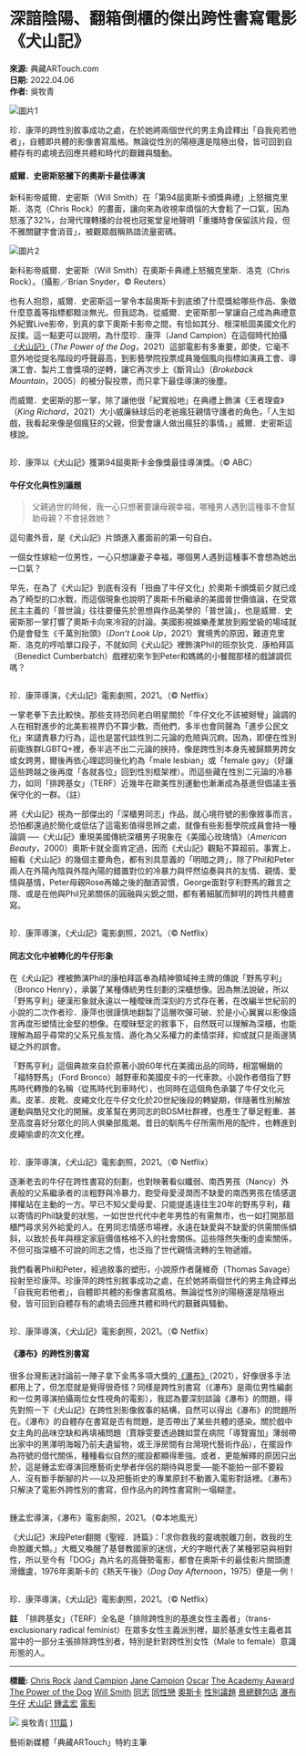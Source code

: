 # 深諳陰陽、翻箱倒櫃的傑出跨性書寫電影《犬山記》

**來源:** 典藏ARTouch.com  
**日期:** 2022.04.06  
**作者:** 吳牧青

![圖片1](https://d1qlj1o6gdgqqt.cloudfront.net/wp-content/uploads/2022/04/p2868087088.jpeg)

珍．康萍的跨性別敘事成功之處，在於她將兩個世代的男主角詮釋出「自我宛若他者」，自體即共體的影像書寫風格。無論從性別的陽極還是陰極出發，皆可回到自體存有的處境去回應共體和時代的艱難與騷動。

#### 威爾．史密斯怒摑下的奧斯卡最佳導演

新科影帝威爾．史密斯（Will Smith）在「第94屆奧斯卡頒獎典禮」上怒摑克里斯．洛克（Chris Rock）的畫面，讓向來為收視率煩惱的大會鬆了一口氣，因為怒漲了32%，台灣代理轉播的台視也冠冕堂皇地聲明「重播時會保留該片段，但不雅關鍵字會消音」，被觀眾戲稱熟諳流量密碼。

![圖片2](https://d1qlj1o6gdgqqt.cloudfront.net/wp-content/uploads/2022/04/SHOQCB33LFN5FBIIMSXHRFU55U.jpeg)

新科影帝威爾．史密斯（Will Smith）在奧斯卡典禮上怒摑克里斯．洛克（Chris Rock）。（攝影／Brian Snyder，© Reuters）

也有人抱怨，威爾．史密斯這一掌令本屆奧斯卡到底頒了什麼獎給哪些作品、象徵什麼意義等指標都黯淡無光。但我認為，從威爾．史密斯那一掌讓自己成為典禮意外紀實Live影帝，到真的拿下奧斯卡影帝之間，有恰如其分、根深柢固美國文化的反撲。這一點更可以說明，為什麼珍．康萍（Jand Campion）在這個時代拍攝[《犬山記》](https://www.youtube.com/watch?v=_ZfxBkyh4tI)（_The Power of the Dog_，2021）這部電影有多重要，即使，它毫不意外地從提名階段的呼聲最高，到影藝學院投票成員幾個風向指標如演員工會、導演工會、製片工會獎項的逆轉，讓它再次步上《斷背山》（_Brokeback Mountain_，2005）的被分裂投票，而只拿下最佳導演的後塵。

而威爾．史密斯的那一掌，除了讓他很「紀實般地」在典禮上飾演《王者理查》（_King Richard_，2021）大小威廉絲球后的老爸瘋狂親情守護者的角色，「人生如戲，我看起來像是個瘋狂的父親，但愛會讓人做出瘋狂的事情。」威爾．史密斯這樣說。

![圖片3](data:image/gif;base64,R0lGODlhAQABAAAAACH5BAEKAAEALAAAAAABAAEAAAICTAEAOw==)

珍．康萍以《犬山記》獲第94屆奧斯卡金像獎最佳導演獎。（© ABC）

#### 牛仔文化與性別議題

> 父親過世的時候，我一心只想著要讓母親幸福，哪種男人遇到這種事不會幫助母親？不會拯救她？

這句畫外音，是《犬山記》片頭進入畫面前的第一句自白。

一個女性嫁給一位男性，一心只想讓妻子幸福，哪個男人遇到這種事不會想為她出一口氣？

早先，在為了《犬山記》到底有沒有「扭曲了牛仔文化」於奧斯卡頒獎前夕就已成為了畸型的口水戰，而這個現象也說明了奧斯卡所繼承的美國普世價值論，在受眾民主主義的「普世論」往往要優先於思想與作品美學的「普世論」，也是威爾．史密斯那一掌打響了奧斯卡向來冷寂的討論。美國影視娛樂產業放到殿堂級的場域就仍是會發生《千萬別抬頭》（_Don’t Look Up_，2021）實境秀的原因，難道克里斯．洛克的哼哈單口段子，不就如同《犬山記》裡飾演Phil的班奈狄克．康柏拜區（Benedict Cumberbatch）戲裡初來乍到Peter和媽媽的小餐館那樣的戲謔調侃嗎？

![圖片4](data:image/gif;base64,R0lGODlhAQABAAAAACH5BAEKAAEALAAAAAABAAEAAAICTAEAOw==)

珍．康萍導演，《犬山記》電影劇照，2021。（© Netflix）

一掌老拳下去比較快。那些支持恐同老白明星關於「牛仔文化不該被掰彎」論調的人在相對進步的北美影視界仍不算少數。而他們，多半也會同聲為「進步公民文化」來譴責暴力行為，這也是當代談性別二元論的危險與沉痾。因為，即便在性別前衛族群LGBTQ+裡，泰半逃不出二元論的挾持，像是跨性別本身先被歸類男跨女或女跨男，爾後再依心理認同後化約為「male lesbian」或「female gay」（好讓這些跨越之後再度「各就各位」回到性別框架裡）。而這些藏在性別二元論的冷暴力，如同「排跨基女」（TERF）近幾年在歐美性別運動也漸漸成為基進但倡議主張保守化的一群。（註）

將《犬山記》視為一部傑出的「深櫃男同志」作品，就心境符號的影像敘事而言，恐怕都還過於簡化或低估了這電影值得思辨之處，就像有些影藝學院成員會持一種論調 ──《犬山記》重現美國傳統深櫃男子現象在《美國心玫瑰情》（_American Beauty_，2000）奧斯卡就全面肯定過，因而《犬山記》觀點不算超前。事實上，細看《犬山記》的幾個主要角色，都有別具意義的「明暗之跨」，除了Phil和Peter兩人在外陽內陰與外陰內陽的錯置對位的冷暴力與怦然協奏與共的友情、親情、愛情與基情，Peter母親Rose再婚之後的酗酒習慣，George面對亨利野馬的難言之隱、或是在他與Phil兄弟關係的圓融與尖銳之間，都有著細膩而鮮明的跨性共體書寫。

![圖片5](data:image/gif;base64,R0lGODlhAQABAAAAACH5BAEKAAEALAAAAAABAAEAAAICTAEAOw==)

珍．康萍導演，《犬山記》電影劇照，2021。（© Netflix）

#### 同志文化中被轉化的牛仔形象

在《犬山記》裡被飾演Phil的康柏拜區奉為精神領域神主牌的傳說「野馬亨利」（Bronco Henry），承襲了某種傳統男性刻劃的深櫃想像。因為無法說破，所以「野馬亨利」硬漢形象就永遠以一種曖昧而深刻的方式存在著，在改編半世紀前的小說的二次作者珍．康萍也很謹慎地翻製了這層吹彈可破、於是小心翼翼以影像語言再度形塑情比金堅的想像。在曖昧堅定的敘事下，自然既可以理解為深櫃，也能理解為超乎尋常的父系兄長友情、遁化為父系權力的柔情崇拜，抑或就只是兩邊猜疑之外的誤會。

「野馬亨利」這個典故來自於原著小說60年代在美國出品的同時，相當暢銷的「福特野馬」（Ford Bronco）越野車和美國皮卡的一代車款。小說作者借指了野馬時代轉換的名稱（從馬時代到車時代），也同時在這個角色承襲了牛仔文化元素。皮革、皮靴、皮繩文化在牛仔文化於20世紀後段的轉變期，伴隨著性別解放運動與酷兒文化的開展。皮革幫在男同志的BDSM社群裡，也產生了舉足輕重、甚至高度喜好分眾化的同人俱樂部風潮。昔日的馴馬牛仔所需所用的配件，也轉進到皮繩愉虐的次文化裡。

![圖片6](data:image/gif;base64,R0lGODlhAQABAAAAACH5BAEKAAEALAAAAAABAAEAAAICTAEAOw==)

珍．康萍導演，《犬山記》電影劇照，2021。（© Netflix）

逐漸老去的牛仔在跨性書寫的刻劃，也對映著看似纖弱、南西男孩（Nancy）外表般的父系繼承者的淡粗野與冷暴力，飽受母愛浸潤而不缺愛的南西男孩在情感選擇權站在主動的一方。早已不知父愛母愛、只能提遙遠往生20年的野馬亨利，藉以寄情的Phil缺愛的狀態，一如世世代代中老年男性的有需無市，也一如打開那扇櫃門尋求另外給愛的人。在男同志情感市場裡，永遠在缺愛與不缺愛的供需關係傾斜，以致於長年與穩定家庭價值格格不入的社會關係。這些隱然失衡的虛索關係，不但可指深櫃不可說的同志之情，也泛指了世代親情流轉的生物遞嬗。

我們看著Phil和Peter，經過敘事的塑形，小說原作者薩維奇（Thomas Savage）投射至珍康萍。珍康萍的跨性別敘事成功之處，在於她將兩個世代的男主角詮釋出「自我宛若他者」，自體即共體的影像書寫風格。無論從性別的陽極還是陰極出發，皆可回到自體存有的處境去回應共體和時代的艱難與騷動。

![圖片7](data:image/gif;base64,R0lGODlhAQABAAAAACH5BAEKAAEALAAAAAABAAEAAAICTAEAOw==)

珍．康萍導演，《犬山記》電影劇照，2021。（© Netflix）

#### 《瀑布》的跨性別書寫

很多台灣影迷討論前一陣子拿下金馬多項大獎的[《瀑布》](https://www.youtube.com/watch?v=Nv_w6IjQaOo&t=2s)（2021），好像很多手法都用上了，但怎麼就是覺得很奇怪？同樣是跨性別書寫（《瀑布》是兩位男性編劇和一位男導演拍攝兩位女性視角的電影），我認為要深刻談論《瀑布》的問題，得先對照一下《犬山記》在跨性別影像敘事的結構，自然可以得出《瀑布》的問題所在。《瀑布》的自體存在書寫是否有問題，是否帶出了某些共體的感染。關於戲中女主角的品味空缺和再填補問題（賈靜雯要透過魏如萱在病院「導覽竇加」薄弱帶出家中的黑澤明海報乃前夫遺留物，或王淨房間有台灣現代藝術作品），在擺設作為符號的借代關係，種種看似自然的擺設都顯得牽強。或者，更能解釋的原因只出於，這是鍾孟宏導演回應藝術史學者伴侶的期待與恩愛──能不能拍一部不要殺人、沒有斷手斷腳的片──以及把藝術史的專業原封不動置入電影對話裡。《瀑布》只解決了電影外跨性別的書寫，但作品內的跨性書寫則一塌糊塗。

![圖片8](data:image/gif;base64,R0lGODlhAQABAAAAACH5BAEKAAEALAAAAAABAAEAAAICTAEAOw==)

鍾孟宏導演，《瀑布》電影劇照，2021。（©本地風光）

《犬山記》末段Peter翻閱《聖經．詩篇》：「求你救我的靈魂脫離刀劍，救我的生命脫離犬類。」大概又喚醒了基督教國家的迷信，犬的字眼代表了某種邪惡與相對性，所以至今有「DOG」為片名的高聲勢電影，都會在奧斯卡的最佳影片關頭遭滑鐵盧，1976年奧斯卡的《熱天午後》（_Dog Day Afternoon_，1975）便是一例！

![圖片9](data:image/gif;base64,R0lGODlhAQABAAAAACH5BAEKAAEALAAAAAABAAEAAAICTAEAOw==)

珍．康萍導演，《犬山記》電影劇照，2021。（© Netflix）

**註**　「排跨基女」（TERF）全名是「排除跨性別的基進女性主義者」（trans-exclusionary radical feminist）在眾多女性主義派別裡，屬於基進女性主義者其當中的一部分主張排除跨性別者，特別是針對跨性別女性（Male to female）意識形態的人。

---

**標籤:** [Chris Rock](https://artouch.com/tag/chris-rock) [Jand Campion](https://artouch.com/tag/jand-campion) [Jane Campion](https://artouch.com/tag/jane-campion) [Oscar](https://artouch.com/tag/oscar) [The Academy Aaward](https://artouch.com/tag/the-academy-aaward) [The Power of the Dog](https://artouch.com/tag/the-power-of-the-dog) [Will Smith](https://artouch.com/tag/will-smith) [同志](https://artouch.com/tag/%e5%90%8c%e5%bf%97) [同性戀](https://artouch.com/tag/%e5%90%8c%e6%80%a7%e6%88%80) [奧斯卡](https://artouch.com/tag/%e5%a5%a7%e6%96%af%e5%8d%a1) [性別議題](https://artouch.com/tag/%e6%80%a7%e5%88%a5%e8%ad%b0%e9%a1%8c) [景總麵包店](https://artouch.com/tag/%e6%99%af%e7%b8%bd%e9%ba%b5%e5%8c%85%e5%ba%97) [瀑布](https://artouch.com/tag/%e7%80%91%e5%b8%83) [牛仔](https://artouch.com/tag/%e7%89%9b%e4%bb%94) [犬山記](https://artouch.com/tag/%e7%8a%ac%e5%b1%b1%e8%a8%98) [鍾孟宏](https://artouch.com/tag/%e9%8d%be%e5%ad%9f%e5%ae%8f) [電影](https://artouch.com/tag/%e9%9b%bb%e5%bd%b1)

![](https://d1qlj1o6gdgqqt.cloudfront.net/wp-content/uploads/2020/08/吳牧青.jpg) 吳牧青( [111篇](https://artouch.com/authors/%e5%90%b3%e7%89%a7%e9%9d%92) )

藝術新媒體「典藏ARTouch」特約主筆
<!-- tcd_original_link https://artouch.com/art-views/content-62810.html -->
